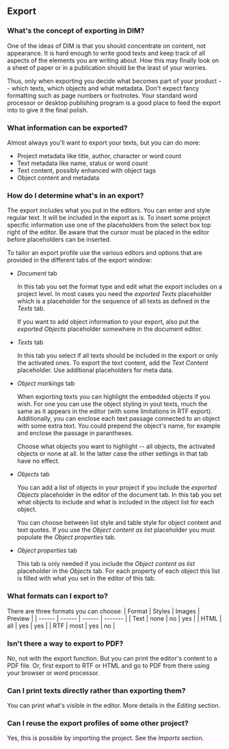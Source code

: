 ## Export

### What's the concept of exporting in DIM?

One of the ideas of DIM is that you should concentrate on content, not appearance. It is hard enough to write good texts and keep track of all aspects of the elements you are writing about. How this may finally look on a sheet of paper or in a publication should be the least of your worries.

Thus, only when exporting you decide what becomes part of your product -- which texts, which objects and what metadata. Don't expect fancy formatting such as page numbers or footnotes. Your standard word processor or desktop publishing program is a good place to feed the export into to give it the final polish.

### What information can be exported?

Almost always you'll want to export your texts, but you can do more:

- Project metadata like title, author, character or word count
- Text metadata like name, status or word count
- Text content, possibly enhanced with object tags
- Object content and metadata

### How do I determine what's in an export?

The export includes what you put in the editors. You can enter and style regular text. It will be included in the export as is. To insert some project specific information use one of the placeholders from the select box top right of the editor. Be aware that the cursor must be placed in the editor before placeholders can be inserted.

To tailor an export profile use the various editors and options that are provided in the different tabs of the export window:

- _Document_ tab

  In this tab you set the format type and edit what the export includes on a project level. In most cases you need the _exported Texts_ placeholder which is a placeholder for the sequence of all texts as defined in the _Texts_ tab.

  If you want to add object information to your export, also put the _exported Objects_ placeholder somewhere in the document editor.

- _Texts_ tab

  In this tab you select if all texts should be included in the export or only the activated ones. To export the text content, add the _Text Content_ placeholder. Use additional placeholders for meta data.

- _Object markings_ tab

  When exporting texts you can highlight the embedded objects if you wish. For one you can use the object styling in yout texts, much the same as it appears in the editor (with some limitations in RTF export). Additionally, you can enclose each text passage connected to an object with some extra text. You could prepend the object's name, for example and enclose the passage in parantheses.

  Choose what objects you want to highlight -- all objects, the activated objects or none at all. In the latter case the other settings in that tab have no effect.

- _Objects_ tab

  You can add a list of objects in your project if you include the _exported Objects_ placeholder in the editor of the document tab. In this tab you set what objects to include and what is included in the object list for each object.

  You can choose between list style and table style for object content and text quotes. If you use the _Object content as list_ placeholder you must populate the _Object properties_ tab.

- _Object properties_ tab

  This tab is only needed if you include the _Object content as list_ placeholder in the _Objects_ tab. For each property of each object this list is filled with what you set in the editor of this tab.

### What formats can I export to?

There are three formats you can choose:
| Format | Styles | Images | Preview |
| ------ | ------ | ------ | ------- |
| Text | none | no | yes |
| HTML | all | yes | yes |
| RTF | most | yes | no |

### Isn't there a way to export to PDF?

No, not with the export function. But you can print the editor's content to a PDF file. Or, first export to RTF or HTML and go to PDF from there using your browser or word processor.

### Can I print texts directly rather than exporting them?

You can print what's visible in the editor. More details in the _Editing_ section.

### Can I reuse the export profiles of some other project?

Yes, this is possible by importing the project. See the _Imports_ section.
